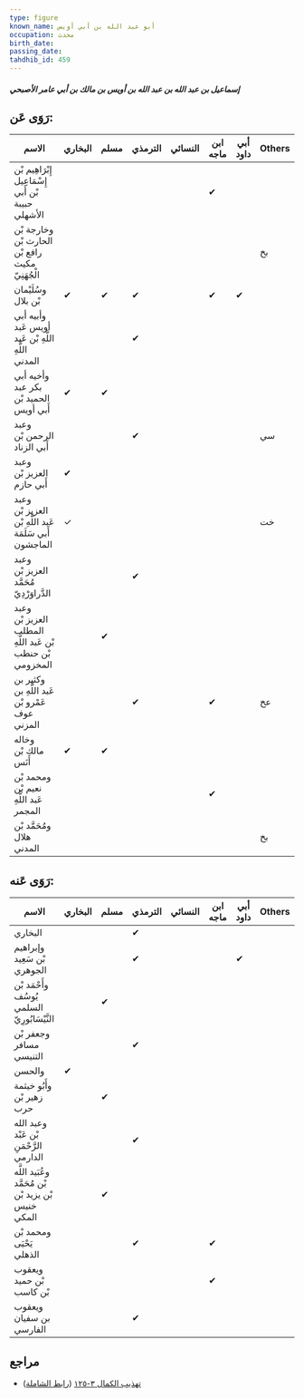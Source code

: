 ```yaml
---
type: figure
known_name: أبو عبد الله بن أبي أويس
occupation: محدث
birth_date:
passing_date:
tahdhib_id: 459
---
```

##### إسماعيل بن عبد الله بن عبد الله بن أويس بن مالك بن أبي عامر الأصبحي

## رَوَى عَن:
| الاسم                                                     | البخاري | مسلم | الترمذي | النسائي | ابن ماجه | أبي داود | Others |
| --------------------------------------------------------- | ------- | ---- | ------- | ------- | -------- | -------- | ------ |
| إِبْرَاهِيم بْن إِسْمَاعِيل بْن أَبي حبيبة الأشهلي        |         |      |         |         | ✔        |          |        |
| وخارجة بْن الحارث بْن رافع بْن مكيث الْجُهَنِيّ           |         |      |         |         |          |          | بخ     |
| وسُلَيْمان بْن بلال                                       | ✔       | ✔    | ✔       |         | ✔        | ✔        |        |
| وأبيه أبي أويس عَبد اللَّهِ بْن عَبد اللَّهِ المدني       |         |      | ✔       |         |          |          |        |
| وأخيه أبي بكر عبد الحميد بْن أَبي أويس                    | ✔       | ✔    |         |         |          |          |        |
| وعبد الرحمن بْن أَبي الزناد                               |         |      | ✔       |         |          |          | سي     |
| وعبد العزيز بْن أَبي حازم                                 | ✔       |      |         |         |          |          |        |
| وعبد العزيز بْن عَبد اللَّهِ بْن أَبي سَلَمَة الماجشون    | ✓       |      |         |         |          |          | خت     |
| وعبد العزيز بْن مُحَمَّد الدَّراوَرْدِيّ                  |         |      | ✔       |         |          |          |        |
| وعبد العزيز بْن المطلب بْن عَبد اللَّهِ بْن حنطب المخزومي |         | ✔    |         |         |          |          |        |
| وكثير بن عَبد اللَّهِ بن عَمْرو بْن عوف المزني            |         |      | ✔       |         | ✔        |          | عخ     |
| وخاله مالك بْن أَنَس                                      | ✔       | ✔    |         |         |          |          |        |
| ومحمد بْن نعيم بْن عَبد اللَّهِ المجمر                    |         |      |         |         | ✔        |          |        |
| ومُحَمَّد بْن هلال المدني                                 |         |      |         |         |          |          | بخ     |
## رَوَى عَنه:
| الاسم                                               | البخاري | مسلم | الترمذي | النسائي | ابن ماجه | أبي داود | Others |
| --------------------------------------------------- | ------- | ---- | ------- | ------- | -------- | -------- | ------ |
| البخاري                                             |         |      | ✔       |         |          |          |        |
| وإبراهيم بْن سَعِيد الجوهري                         |         |      | ✔       |         |          | ✔        |        |
| وأَحْمَد بْن يُوسُف السلمي النَّيْسَابُورِيّ        |         | ✔    |         |         |          |          |        |
| وجعفر بْن مسافر التنيسي                             |         |      | ✔       |         |          |          |        |
| والحسن                                              | ✔       |      |         |         |          |          |        |
| وأَبُو خيثمة زهير بْن حرب                           |         | ✔    |         |         |          |          |        |
| وعبد الله بْن عَبْد الرَّحْمَنِ الدارمي             |         |      | ✔       |         |          |          |        |
| وعُبَيد اللَّه بْن مُحَمَّد بْن يزيد بْن خنيس المكي |         | ✔    |         |         |          |          |        |
| ومحمد بْن يَحْيَى الذهلي                            |         |      | ✔       |         | ✔        |          |        |
| ويعقوب بْن حميد بْن كاسب                            |         |      |         |         | ✔        |          |        |
| ويعقوب بن سفيان الفارسي                             |         |      | ✔       |         |          |          |        |
## مراجع
- [تهذيب الكمال ٣-١٢٥](obsidian://open?vault=Tahdhib-al-Kamal&file=Figures/٤٥٩-إسماعيل%20بن%20عبد%20الله%20بن%20عبد%20الله%20بن%20أويس%20بن%20مالك%20بن%20أبي%20عامر%20الأصبحي) ([رابط الشاملة](https://shamela.ws/book/3722/1139))